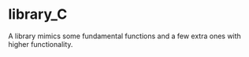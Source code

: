 # library_C
A library mimics some fundamental functions and a few extra ones with higher functionality. 
